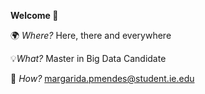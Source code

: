 **Welcome 👋**

🌍 _Where?_ Here, there and everywhere

💡_What?_ Master in Big Data Candidate

📠 _How?_ margarida.pmendes@student.ie.edu
